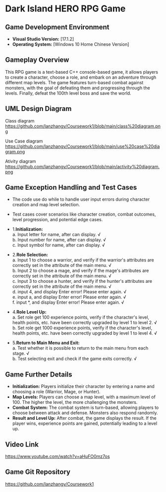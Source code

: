# Dark Island HERO RPG Game 

## Game Development Environment

- **Visual Studio Version:** [17.1.2]
- **Operating System:** [Windows 10 Home Chinese Version]

## Gameplay Overview

This RPG game is a text-based C++ console-based game, it allows players to create a character, choose a role, and embark on an adventure through different map levels. The game features turn-based combat against monsters, with the goal of defeating them and progressing through the levels.  Finally, defeat the 100th level boss and save the world.

## UML Design Diagram

Class diagram
https://github.com/Ianzhangy/Coursework1/blob/main/class%20diagram.png

Use Case diagram
https://github.com/Ianzhangy/Coursework1/blob/main/use%20case%20diagram.png

Ativity diagram
https://github.com/Ianzhangy/Coursework1/blob/main/activity%20diagram.png

## Game Exception Handling and Test Cases

- The code use do while to handle user input errors during character creation and map level selection.
- Test cases cover scenarios like character creation, combat outcomes, level progression, and potential edge cases.
- 1.**Initialization:** <br>
a. Input letter for name, after can display. √ <br>
b. Input number for name, after can display. √ <br>
c. Input symbol for name, after can display. √ <br>
- 2.**Role Selection:** <br>
a. Input 1 to choose a warrior, and verify if the warrior's attributes are correctly set in the attribute of the main menu. √ <br>
b. Input 2 to choose a mage, and verify if the mage's attributes are correctly set in the attribute of the main menu. √ <br>
c. Input 3 to choose a hunter, and verify if the hunter's attributes are correctly set in the attribute of the main menu. √ <br>
d. input 4, and display Enter error! Please enter again. √ <br>
e. input a, and display Enter error! Please enter again. √ <br>
f. input *, and display Enter error! Please enter again. √ <br>
- 4.**Role Level Up:** <br>
a. Set role get 100 experience points, verify if the character's level, health points, etc. have been correctly upgraded by level 1 to level 2. √ <br>
b. Set role get 1000 experience points, verify if the character's level, health points, etc. have been correctly upgraded by level 1 to level 4. √ <br>



- 5.**Return to Main Menu and Exit:** <br>
a. Test whether it is possible to return to the main menu from each stage. √ <br>
b. Test selecting exit and check if the game exits correctly. √ <br>


## Game Further Details

- **Initialization:** Players initialize their character by entering a name and choosing a role (Warrior, Mage, or Hunter).
- **Map Levels:** Players can choose a map level, with a maximum level of 100. The higher the level, the more challenging the monsters.
- **Combat System:** The combat system is turn-based, allowing players to choose between attack and defense. Monsters also respond randomly.
- **Result and Level Up:** After combat, the game displays the result. If the player wins, experience points are gained, potentially leading to a level up.

## Video Link

https://www.youtube.com/watch?v=aHuFO0mz7os

## Game Git Repository

https://github.com/Ianzhangy/Coursework1
